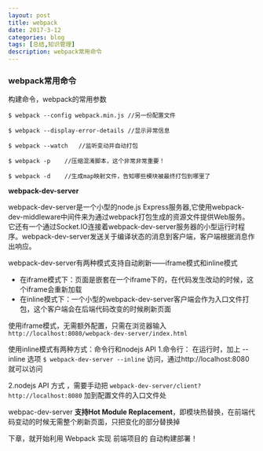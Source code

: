 ```yaml
---
layout: post
title: webpack
date: 2017-3-12
categories: blog
tags: [总结,知识管理]
description: webpack常用命令
---
```


### webpack常用命令
构建命令，webpack的常用参数
```
$ webpack --config webpack.min.js //另一份配置文件

$ webpack --display-error-details //显示异常信息

$ webpack --watch   //监听变动并自动打包
 
$ webpack -p    //压缩混淆脚本，这个非常非常重要！
 
$ webpack -d    //生成map映射文件，告知哪些模块被最终打包到哪里了
```
<!--more-->
**webpack-dev-server**

webpack-dev-server是一个小型的node.js Express服务器,它使用webpack-dev-middleware中间件来为通过webpack打包生成的资源文件提供Web服务。它还有一个通过Socket.IO连接着webpack-dev-server服务器的小型运行时程序。webpack-dev-server发送关于编译状态的消息到客户端，客户端根据消息作出响应。

webpack-dev-server有两种模式支持自动刷新——iframe模式和inline模式

- 在iframe模式下：页面是嵌套在一个iframe下的，在代码发生改动的时候，这个iframe会重新加载
- 在inline模式下：一个小型的webpack-dev-server客户端会作为入口文件打包，这个客户端会在后端代码改变的时候刷新页面

使用iframe模式，无需额外配置，只需在浏览器输入
`http://localhost:8080/webpack-dev-server/index.html`

使用inline模式有两种方式：命令行和nodejs API
1.命令行： 在运行时，加上 --inline 选项
`$ webpack-dev-server --inline` 访问，通过http://localhost:8080 就可以访问

2.nodejs API 方式 ，需要手动把 `webpack-dev-server/client?http://localhost:8080` 加到配置文件的入口文件处

webpac-dev-server **支持Hot Module Replacement**，即模块热替换，在前端代码变动的时候无需整个刷新页面，只把变化的部分替换掉

下章，就开始利用 Webpack 实现 前端项目的 自动构建部署！
